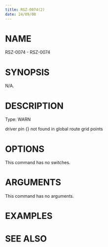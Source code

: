 ```yaml
---
title: RSZ-0074(2)
date: 24/09/08
---
```


# NAME

RSZ-0074 - RSZ-0074

# SYNOPSIS

N/A.

# DESCRIPTION

Type: WARN

driver pin {} not found in global route grid points

# OPTIONS

This command has no switches.

# ARGUMENTS

This command has no arguments.

# EXAMPLES

# SEE ALSO

